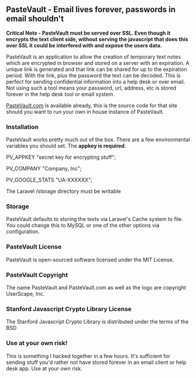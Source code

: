 ## PasteVault - Email lives forever, passwords in email shouldn't

**Critical Note - PasteVault must be served over SSL. Even though it encrypts the text client side, without serving the javascript that does this over SSL it could be interfered with and expose the users data.**

PasteVault is an application to allow the creation of temporary text notes which are encrypted in browser and stored on a server with an expiration. A unique link is generated and that link can be shared for up to the expiration period. With the link, plus the password the text can be decoded. This is perfect for sending confidential information into a help desk or over email. Not using such a tool means your password, url, address, etc is stored forever in the help desk tool or email system.

[PasteVault.com](https://www.pastevault.com) is available already, this is the source code for that site should you want to run your own in house instance of PasteVault.

### Installation

PasteVault works pretty much out of the box. There are a few environmental variables you should set. The **appkey is required**. 

PV_APPKEY "secret key for encrypting stuff";

PV_COMPANY "Company, Inc";

PV_GOOGLE_STATS "UA-XXXXXX";

The Laravel /storage directory must be writable

### Storage

PasteVault defaults to storing the texts via Laravel's Cache system to file. You could change this to MySQL or one of the other options via configuration.

### PasteVault License

PasteVault is open-sourced software licensed under the MIT License.

### PasteVault Copyright

The name PasteVault and PasteVault.com as well as the logo are copyright UserScape, Inc.

### Stanford Javascript Crypto Library License

The Stanford Javascript Crypto Library is distributed under the terms of the BSD

### Use at your own risk!

This is something I hacked together in a few hours. It's sufficient for sending stuff you'd rather not have stored forever in an email client or help desk app. Use at your own risk.